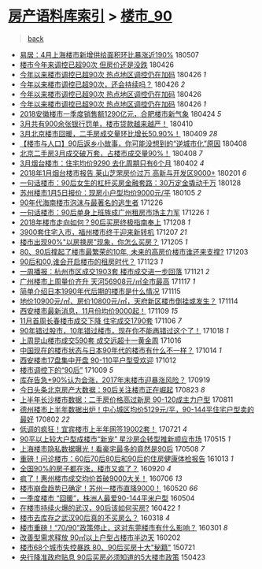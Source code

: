 [房产语料库索引](../../README.md)  > [楼市_90](楼市_90.md)
====
> [back](../README.md)

- [易居：4月上海楼市新增供给面积环比暴涨近190%](http://jkwz.applinzi.com/ittc/7100453554722702347.html#%E6%98%93%E5%B1%85%EF%BC%9A4%E6%9C%88%E4%B8%8A%E6%B5%B7%E6%A5%BC%E5%B8%82%E6%96%B0%E5%A2%9E%E4%BE%9B%E7%BB%99%E9%9D%A2%E7%A7%AF%E7%8E%AF%E6%AF%94%E6%9A%B4%E6%B6%A8%E8%BF%91190%25) 180507  
- [楼市今年来调控已超90次 但房价还是没跌](http://jkwz.applinzi.com/ittc/7096339579084997643.html#%E6%A5%BC%E5%B8%82%E4%BB%8A%E5%B9%B4%E6%9D%A5%E8%B0%83%E6%8E%A7%E5%B7%B2%E8%B6%8590%E6%AC%A1+%E4%BD%86%E6%88%BF%E4%BB%B7%E8%BF%98%E6%98%AF%E6%B2%A1%E8%B7%8C) 180426  
- [今年以来楼市调控已超90次 热点地区调控仍在加码](http://jkwz.applinzi.com/ittc/7096327198237787147.html#%E4%BB%8A%E5%B9%B4%E4%BB%A5%E6%9D%A5%E6%A5%BC%E5%B8%82%E8%B0%83%E6%8E%A7%E5%B7%B2%E8%B6%8590%E6%AC%A1+%E7%83%AD%E7%82%B9%E5%9C%B0%E5%8C%BA%E8%B0%83%E6%8E%A7%E4%BB%8D%E5%9C%A8%E5%8A%A0%E7%A0%81) 180426 *1* 
- [今年以来楼市调控已超90次，还会持续吗？](http://jkwz.applinzi.com/ittc/7096301305326994449.html#%E4%BB%8A%E5%B9%B4%E4%BB%A5%E6%9D%A5%E6%A5%BC%E5%B8%82%E8%B0%83%E6%8E%A7%E5%B7%B2%E8%B6%8590%E6%AC%A1%EF%BC%8C%E8%BF%98%E4%BC%9A%E6%8C%81%E7%BB%AD%E5%90%97%EF%BC%9F) 180426 *2* 
- [今年以来楼市调控已超90次 热点地区调控仍在加码](http://jkwz.applinzi.com/ittc/7096229727411110918.html#%E4%BB%8A%E5%B9%B4%E4%BB%A5%E6%9D%A5%E6%A5%BC%E5%B8%82%E8%B0%83%E6%8E%A7%E5%B7%B2%E8%B6%8590%E6%AC%A1+%E7%83%AD%E7%82%B9%E5%9C%B0%E5%8C%BA%E8%B0%83%E6%8E%A7%E4%BB%8D%E5%9C%A8%E5%8A%A0%E7%A0%81) 180426  
- [今年以来楼市调控已超90次 热点地区调控仍在加码](http://jkwz.applinzi.com/ittc/7096174334269981703.html#%E4%BB%8A%E5%B9%B4%E4%BB%A5%E6%9D%A5%E6%A5%BC%E5%B8%82%E8%B0%83%E6%8E%A7%E5%B7%B2%E8%B6%8590%E6%AC%A1+%E7%83%AD%E7%82%B9%E5%9C%B0%E5%8C%BA%E8%B0%83%E6%8E%A7%E4%BB%8D%E5%9C%A8%E5%8A%A0%E7%A0%81) 180426 *1* 
- [2018安徽楼市一季度销售额1290亿元，合肥楼市新气象](http://jkwz.applinzi.com/ittc/7095584630474540043.html#2018%E5%AE%89%E5%BE%BD%E6%A5%BC%E5%B8%82%E4%B8%80%E5%AD%A3%E5%BA%A6%E9%94%80%E5%94%AE%E9%A2%9D1290%E4%BA%BF%E5%85%83%EF%BC%8C%E5%90%88%E8%82%A5%E6%A5%BC%E5%B8%82%E6%96%B0%E6%B0%94%E8%B1%A1) 180424 *5* 
- [3月共有900余张银行罚单，楼市贷款越来越严！](http://jkwz.applinzi.com/ittc/7090401816644944902.html#3%E6%9C%88%E5%85%B1%E6%9C%89900%E4%BD%99%E5%BC%A0%E9%93%B6%E8%A1%8C%E7%BD%9A%E5%8D%95%EF%BC%8C%E6%A5%BC%E5%B8%82%E8%B4%B7%E6%AC%BE%E8%B6%8A%E6%9D%A5%E8%B6%8A%E4%B8%A5%EF%BC%81) 180410  
- [3月北京楼市回暖，二手房成交量环比增长50.90%！](http://jkwz.applinzi.com/ittc/7089903581924951051.html#3%E6%9C%88%E5%8C%97%E4%BA%AC%E6%A5%BC%E5%B8%82%E5%9B%9E%E6%9A%96%EF%BC%8C%E4%BA%8C%E6%89%8B%E6%88%BF%E6%88%90%E4%BA%A4%E9%87%8F%E7%8E%AF%E6%AF%94%E5%A2%9E%E9%95%BF50.90%25%EF%BC%81) 180409 *28* 
- [【楼市与人口】90后返乡小故事，你可能没想到的“逆城市化”原因](http://jkwz.applinzi.com/ittc/7089712428395004935.html#%E3%80%90%E6%A5%BC%E5%B8%82%E4%B8%8E%E4%BA%BA%E5%8F%A3%E3%80%9190%E5%90%8E%E8%BF%94%E4%B9%A1%E5%B0%8F%E6%95%85%E4%BA%8B%EF%BC%8C%E4%BD%A0%E5%8F%AF%E8%83%BD%E6%B2%A1%E6%83%B3%E5%88%B0%E7%9A%84%E2%80%9C%E9%80%86%E5%9F%8E%E5%B8%82%E5%8C%96%E2%80%9D%E5%8E%9F%E5%9B%A0) 180408  
- [北京二手房3月成交破万套，占楼市成交量90%！](http://jkwz.applinzi.com/ittc/7089630344305443847.html#%E5%8C%97%E4%BA%AC%E4%BA%8C%E6%89%8B%E6%88%BF3%E6%9C%88%E6%88%90%E4%BA%A4%E7%A0%B4%E4%B8%87%E5%A5%97%EF%BC%8C%E5%8D%A0%E6%A5%BC%E5%B8%82%E6%88%90%E4%BA%A4%E9%87%8F90%25%EF%BC%81) 180408 *7* 
- [3月烟台楼市：住宅均价9290 去化周期只有6个月](http://jkwz.applinzi.com/ittc/7087397646203618311.html#3%E6%9C%88%E7%83%9F%E5%8F%B0%E6%A5%BC%E5%B8%82%EF%BC%9A%E4%BD%8F%E5%AE%85%E5%9D%87%E4%BB%B79290+%E5%8E%BB%E5%8C%96%E5%91%A8%E6%9C%9F%E5%8F%AA%E6%9C%896%E4%B8%AA%E6%9C%88) 180402 *4* 
- [2018年1月烟台楼市报告 莱山芝罘房价过万 高新与开发区9000+](http://jkwz.applinzi.com/ittc/7065160487858078731.html#2018%E5%B9%B41%E6%9C%88%E7%83%9F%E5%8F%B0%E6%A5%BC%E5%B8%82%E6%8A%A5%E5%91%8A+%E8%8E%B1%E5%B1%B1%E8%8A%9D%E7%BD%98%E6%88%BF%E4%BB%B7%E8%BF%87%E4%B8%87+%E9%AB%98%E6%96%B0%E4%B8%8E%E5%BC%80%E5%8F%91%E5%8C%BA9000%2B) 180201 *6* 
- [一句话楼市：90后女生的杠杆买房金融套路：30万定金撬动千万](http://jkwz.applinzi.com/ittc/7063588731309523975.html#%E4%B8%80%E5%8F%A5%E8%AF%9D%E6%A5%BC%E5%B8%82%EF%BC%9A90%E5%90%8E%E5%A5%B3%E7%94%9F%E7%9A%84%E6%9D%A0%E6%9D%86%E4%B9%B0%E6%88%BF%E9%87%91%E8%9E%8D%E5%A5%97%E8%B7%AF%EF%BC%9A30%E4%B8%87%E5%AE%9A%E9%87%91%E6%92%AC%E5%8A%A8%E5%8D%83%E4%B8%87) 180128  
- [苏州楼市1月5日报价：现房小户型均价9000元/平](http://jkwz.applinzi.com/ittc/7054988928497484817.html#%E8%8B%8F%E5%B7%9E%E6%A5%BC%E5%B8%821%E6%9C%885%E6%97%A5%E6%8A%A5%E4%BB%B7%EF%BC%9A%E7%8E%B0%E6%88%BF%E5%B0%8F%E6%88%B7%E5%9E%8B%E5%9D%87%E4%BB%B79000%E5%85%83%2F%E5%B9%B3) 180105 *2* 
- [90年代海南楼市泡沫与最著名的逃生者](http://jkwz.applinzi.com/ittc/7051435366442075153.html#90%E5%B9%B4%E4%BB%A3%E6%B5%B7%E5%8D%97%E6%A5%BC%E5%B8%82%E6%B3%A1%E6%B2%AB%E4%B8%8E%E6%9C%80%E8%91%97%E5%90%8D%E7%9A%84%E9%80%83%E7%94%9F%E8%80%85) 171226  
- [一句话楼市：90后单身上班族成广州租房市场主力军](http://jkwz.applinzi.com/ittc/7051369663949177872.html#%E4%B8%80%E5%8F%A5%E8%AF%9D%E6%A5%BC%E5%B8%82%EF%BC%9A90%E5%90%8E%E5%8D%95%E8%BA%AB%E4%B8%8A%E7%8F%AD%E6%97%8F%E6%88%90%E5%B9%BF%E5%B7%9E%E7%A7%9F%E6%88%BF%E5%B8%82%E5%9C%BA%E4%B8%BB%E5%8A%9B%E5%86%9B) 171226 *1* 
- [2018年楼市走向如何？90后买房终极指南奉上](http://jkwz.applinzi.com/ittc/7044603202480112657.html#2018%E5%B9%B4%E6%A5%BC%E5%B8%82%E8%B5%B0%E5%90%91%E5%A6%82%E4%BD%95%EF%BC%9F90%E5%90%8E%E4%B9%B0%E6%88%BF%E7%BB%88%E6%9E%81%E6%8C%87%E5%8D%97%E5%A5%89%E4%B8%8A) 171208 *1* 
- [3900套住宅入市，福州楼市终于迎来新转机](http://jkwz.applinzi.com/ittc/7044269116888712209.html#3900%E5%A5%97%E4%BD%8F%E5%AE%85%E5%85%A5%E5%B8%82%EF%BC%8C%E7%A6%8F%E5%B7%9E%E6%A5%BC%E5%B8%82%E7%BB%88%E4%BA%8E%E8%BF%8E%E6%9D%A5%E6%96%B0%E8%BD%AC%E6%9C%BA) 171207 *21* 
- [楼市出现90%&quot;以房换房&quot;现象，你怎么买房？](http://jkwz.applinzi.com/ittc/7043584537026626576.html#%E6%A5%BC%E5%B8%82%E5%87%BA%E7%8E%B090%25%26quot%3B%E4%BB%A5%E6%88%BF%E6%8D%A2%E6%88%BF%26quot%3B%E7%8E%B0%E8%B1%A1%EF%BC%8C%E4%BD%A0%E6%80%8E%E4%B9%88%E4%B9%B0%E6%88%BF%EF%BC%9F) 171205 *1* 
- [80、90后撑起了楼市最繁荣的10年, 未来的高房价楼市谁还来支撑?](http://jkwz.applinzi.com/ittc/7042804310377759761.html#80%E3%80%8190%E5%90%8E%E6%92%91%E8%B5%B7%E4%BA%86%E6%A5%BC%E5%B8%82%E6%9C%80%E7%B9%81%E8%8D%A3%E7%9A%8410%E5%B9%B4%2C+%E6%9C%AA%E6%9D%A5%E7%9A%84%E9%AB%98%E6%88%BF%E4%BB%B7%E6%A5%BC%E5%B8%82%E8%B0%81%E8%BF%98%E6%9D%A5%E6%94%AF%E6%92%91%3F) 171203  
- [90后和00,谁会开启楼市的租房时代？](http://jkwz.applinzi.com/ittc/7039217923544056849.html#90%E5%90%8E%E5%92%8C00%2C%E8%B0%81%E4%BC%9A%E5%BC%80%E5%90%AF%E6%A5%BC%E5%B8%82%E7%9A%84%E7%A7%9F%E6%88%BF%E6%97%B6%E4%BB%A3%EF%BC%9F) 171123 *1* 
- [一周播报：杭州市区成交1903套 楼市成交进一步回落](http://jkwz.applinzi.com/ittc/7038231131038680080.html#%E4%B8%80%E5%91%A8%E6%92%AD%E6%8A%A5%EF%BC%9A%E6%9D%AD%E5%B7%9E%E5%B8%82%E5%8C%BA%E6%88%90%E4%BA%A41903%E5%A5%97+%E6%A5%BC%E5%B8%82%E6%88%90%E4%BA%A4%E8%BF%9B%E4%B8%80%E6%AD%A5%E5%9B%9E%E8%90%BD) 171121 *2* 
- [广州楼市上周量价齐升 天河56908元/㎡全市最高](http://jkwz.applinzi.com/ittc/7036694171132363792.html#%E5%B9%BF%E5%B7%9E%E6%A5%BC%E5%B8%82%E4%B8%8A%E5%91%A8%E9%87%8F%E4%BB%B7%E9%BD%90%E5%8D%87+%E5%A4%A9%E6%B2%B356908%E5%85%83%2F%E3%8E%A1%E5%85%A8%E5%B8%82%E6%9C%80%E9%AB%98) 171117 *1* 
- [简单介绍日本1990年代后期的楼市是什么情况](http://jkwz.applinzi.com/ittc/7036297251775841296.html#%E7%AE%80%E5%8D%95%E4%BB%8B%E7%BB%8D%E6%97%A5%E6%9C%AC1990%E5%B9%B4%E4%BB%A3%E5%90%8E%E6%9C%9F%E7%9A%84%E6%A5%BC%E5%B8%82%E6%98%AF%E4%BB%80%E4%B9%88%E6%83%85%E5%86%B5) 171115  
- [地价10900元/㎡、房价10800元/㎡，天府新区楼市倒挂或发生？](http://jkwz.applinzi.com/ittc/7035852676078765073.html#%E5%9C%B0%E4%BB%B710900%E5%85%83%2F%E3%8E%A1%E3%80%81%E6%88%BF%E4%BB%B710800%E5%85%83%2F%E3%8E%A1%EF%BC%8C%E5%A4%A9%E5%BA%9C%E6%96%B0%E5%8C%BA%E6%A5%BC%E5%B8%82%E5%80%92%E6%8C%82%E6%88%96%E5%8F%91%E7%94%9F%EF%BC%9F) 171114  
- [西安楼市最新消息，11月份均价9000起！](http://jkwz.applinzi.com/ittc/7033900356600333328.html#%E8%A5%BF%E5%AE%89%E6%A5%BC%E5%B8%82%E6%9C%80%E6%96%B0%E6%B6%88%E6%81%AF%EF%BC%8C11%E6%9C%88%E4%BB%BD%E5%9D%87%E4%BB%B79000%E8%B5%B7%EF%BC%81) 171109 *15* 
- [11月首周长春楼市成交下降 住宅成交1790套](http://jkwz.applinzi.com/ittc/7032773519824389137.html#11%E6%9C%88%E9%A6%96%E5%91%A8%E9%95%BF%E6%98%A5%E6%A5%BC%E5%B8%82%E6%88%90%E4%BA%A4%E4%B8%8B%E9%99%8D+%E4%BD%8F%E5%AE%85%E6%88%90%E4%BA%A41790%E5%A5%97) 171106 *7* 
- [90年错过股市，10年错过楼市，现在你不能再错过这个了！](http://jkwz.applinzi.com/ittc/7025740260833756177.html#90%E5%B9%B4%E9%94%99%E8%BF%87%E8%82%A1%E5%B8%82%EF%BC%8C10%E5%B9%B4%E9%94%99%E8%BF%87%E6%A5%BC%E5%B8%82%EF%BC%8C%E7%8E%B0%E5%9C%A8%E4%BD%A0%E4%B8%8D%E8%83%BD%E5%86%8D%E9%94%99%E8%BF%87%E8%BF%99%E4%B8%AA%E4%BA%86%EF%BC%81) 171018 *1* 
- [上周昆山楼市成交590套 成交远超十一黄金周](http://jkwz.applinzi.com/ittc/7024988181290812432.html#%E4%B8%8A%E5%91%A8%E6%98%86%E5%B1%B1%E6%A5%BC%E5%B8%82%E6%88%90%E4%BA%A4590%E5%A5%97+%E6%88%90%E4%BA%A4%E8%BF%9C%E8%B6%85%E5%8D%81%E4%B8%80%E9%BB%84%E9%87%91%E5%91%A8) 171016  
- [中国现在的楼市状态与日本90年代的楼市有什么不一样？](http://jkwz.applinzi.com/ittc/7024257498549322768.html#%E4%B8%AD%E5%9B%BD%E7%8E%B0%E5%9C%A8%E7%9A%84%E6%A5%BC%E5%B8%82%E7%8A%B6%E6%80%81%E4%B8%8E%E6%97%A5%E6%9C%AC90%E5%B9%B4%E4%BB%A3%E7%9A%84%E6%A5%BC%E5%B8%82%E6%9C%89%E4%BB%80%E4%B9%88%E4%B8%8D%E4%B8%80%E6%A0%B7%EF%BC%9F) 171014 *1* 
- [西安楼市17盘集中开盘 90-110平户型受欢迎](http://jkwz.applinzi.com/ittc/7023636057516672016.html#%E8%A5%BF%E5%AE%89%E6%A5%BC%E5%B8%8217%E7%9B%98%E9%9B%86%E4%B8%AD%E5%BC%80%E7%9B%98+90-110%E5%B9%B3%E6%88%B7%E5%9E%8B%E5%8F%97%E6%AC%A2%E8%BF%8E) 171012  
- [楼市调控下的“90后”](http://jkwz.applinzi.com/ittc/7022349147246691344.html#%E6%A5%BC%E5%B8%82%E8%B0%83%E6%8E%A7%E4%B8%8B%E7%9A%84%E2%80%9C90%E5%90%8E%E2%80%9D) 171009 *5* 
- [库存告急+90%认为会涨，2017年末楼市迎暴涨风险？](http://jkwz.applinzi.com/ittc/7014941348401251344.html#%E5%BA%93%E5%AD%98%E5%91%8A%E6%80%A5%2B90%25%E8%AE%A4%E4%B8%BA%E4%BC%9A%E6%B6%A8%EF%BC%8C2017%E5%B9%B4%E6%9C%AB%E6%A5%BC%E5%B8%82%E8%BF%8E%E6%9A%B4%E6%B6%A8%E9%A3%8E%E9%99%A9%EF%BC%9F) 170919  
- [今日头条北京房产大数据：90后关注楼市正在崛起](http://jkwz.applinzi.com/ittc/7005044199995737104.html#%E4%BB%8A%E6%97%A5%E5%A4%B4%E6%9D%A1%E5%8C%97%E4%BA%AC%E6%88%BF%E4%BA%A7%E5%A4%A7%E6%95%B0%E6%8D%AE%EF%BC%9A90%E5%90%8E%E5%85%B3%E6%B3%A8%E6%A5%BC%E5%B8%82%E6%AD%A3%E5%9C%A8%E5%B4%9B%E8%B5%B7) 170823 *8* 
- [上半年长沙楼市数据：二手房价格高过新房 90-120成主力户型](http://jkwz.applinzi.com/ittc/7000477796768678929.html#%E4%B8%8A%E5%8D%8A%E5%B9%B4%E9%95%BF%E6%B2%99%E6%A5%BC%E5%B8%82%E6%95%B0%E6%8D%AE%EF%BC%9A%E4%BA%8C%E6%89%8B%E6%88%BF%E4%BB%B7%E6%A0%BC%E9%AB%98%E8%BF%87%E6%96%B0%E6%88%BF+90-120%E6%88%90%E4%B8%BB%E5%8A%9B%E6%88%B7%E5%9E%8B) 170811  
- [德州楼市上半年数据出炉！中心城区均价5129元/平，90-144平住宅户型卖的最好](http://jkwz.applinzi.com/ittc/6997178489210668048.html#%E5%BE%B7%E5%B7%9E%E6%A5%BC%E5%B8%82%E4%B8%8A%E5%8D%8A%E5%B9%B4%E6%95%B0%E6%8D%AE%E5%87%BA%E7%82%89%EF%BC%81%E4%B8%AD%E5%BF%83%E5%9F%8E%E5%8C%BA%E5%9D%87%E4%BB%B75129%E5%85%83%2F%E5%B9%B3%EF%BC%8C90-144%E5%B9%B3%E4%BD%8F%E5%AE%85%E6%88%B7%E5%9E%8B%E5%8D%96%E7%9A%84%E6%9C%80%E5%A5%BD) 170802 *22* 
- [低调的疯狂！宜宾楼市上半年网签19002套！](http://jkwz.applinzi.com/ittc/6992768851438470160.html#%E4%BD%8E%E8%B0%83%E7%9A%84%E7%96%AF%E7%8B%82%EF%BC%81%E5%AE%9C%E5%AE%BE%E6%A5%BC%E5%B8%82%E4%B8%8A%E5%8D%8A%E5%B9%B4%E7%BD%91%E7%AD%BE19002%E5%A5%97%EF%BC%81) 170721 *4* 
- [90平以上较大户型成楼市“新宠” 星沙房企转型推新顺应市场](http://jkwz.applinzi.com/ittc/6967825344982680581.html#90%E5%B9%B3%E4%BB%A5%E4%B8%8A%E8%BE%83%E5%A4%A7%E6%88%B7%E5%9E%8B%E6%88%90%E6%A5%BC%E5%B8%82%E2%80%9C%E6%96%B0%E5%AE%A0%E2%80%9D+%E6%98%9F%E6%B2%99%E6%88%BF%E4%BC%81%E8%BD%AC%E5%9E%8B%E6%8E%A8%E6%96%B0%E9%A1%BA%E5%BA%94%E5%B8%82%E5%9C%BA) 170515 *1* 
- [上海楼市隐私数据曝光！看豪宅最多的竟然是90后](http://jkwz.applinzi.com/ittc/6965344902404637700.html#%E4%B8%8A%E6%B5%B7%E6%A5%BC%E5%B8%82%E9%9A%90%E7%A7%81%E6%95%B0%E6%8D%AE%E6%9B%9D%E5%85%89%EF%BC%81%E7%9C%8B%E8%B1%AA%E5%AE%85%E6%9C%80%E5%A4%9A%E7%9A%84%E7%AB%9F%E7%84%B6%E6%98%AF90%E5%90%8E) 170508 *7* 
- [重磅！问诊楼市：60后70后80后和90后的住房健康体检报告](http://jkwz.applinzi.com/ittc/6888545042439865348.html#%E9%87%8D%E7%A3%85%EF%BC%81%E9%97%AE%E8%AF%8A%E6%A5%BC%E5%B8%82%EF%BC%9A60%E5%90%8E70%E5%90%8E80%E5%90%8E%E5%92%8C90%E5%90%8E%E7%9A%84%E4%BD%8F%E6%88%BF%E5%81%A5%E5%BA%B7%E4%BD%93%E6%A3%80%E6%8A%A5%E5%91%8A) 161013 *1* 
- [全国90%的房子都在涨，楼市又疯了？](http://jkwz.applinzi.com/ittc/6879983018638312452.html#%E5%85%A8%E5%9B%BD90%25%E7%9A%84%E6%88%BF%E5%AD%90%E9%83%BD%E5%9C%A8%E6%B6%A8%EF%BC%8C%E6%A5%BC%E5%B8%82%E5%8F%88%E7%96%AF%E4%BA%86%EF%BC%9F) 160920 *4* 
- [疯了！惠州楼市成交均价首破9000大关！](http://jkwz.applinzi.com/ittc/6851696891666105349.html#%E7%96%AF%E4%BA%86%EF%BC%81%E6%83%A0%E5%B7%9E%E6%A5%BC%E5%B8%82%E6%88%90%E4%BA%A4%E5%9D%87%E4%BB%B7%E9%A6%96%E7%A0%B49000%E5%A4%A7%E5%85%B3%EF%BC%81) 160706 *13* 
- [楼市崩盘趋势已确定！苏州一楼市直降9000！](http://jkwz.applinzi.com/ittc/6834224267239359493.html#%E6%A5%BC%E5%B8%82%E5%B4%A9%E7%9B%98%E8%B6%8B%E5%8A%BF%E5%B7%B2%E7%A1%AE%E5%AE%9A%EF%BC%81%E8%8B%8F%E5%B7%9E%E4%B8%80%E6%A5%BC%E5%B8%82%E7%9B%B4%E9%99%8D9000%EF%BC%81) 160520 *66* 
- [一季度楼市 “回暖”，株洲人最爱90-144平米户型](http://jkwz.applinzi.com/ittc/6828465367017849860.html#%E4%B8%80%E5%AD%A3%E5%BA%A6%E6%A5%BC%E5%B8%82+%E2%80%9C%E5%9B%9E%E6%9A%96%E2%80%9D%EF%BC%8C%E6%A0%AA%E6%B4%B2%E4%BA%BA%E6%9C%80%E7%88%B190-144%E5%B9%B3%E7%B1%B3%E6%88%B7%E5%9E%8B) 160504  
- [在楼市持续火爆的武汉，90后该如何买房?](http://jkwz.applinzi.com/ittc/6823967251220677637.html#%E5%9C%A8%E6%A5%BC%E5%B8%82%E6%8C%81%E7%BB%AD%E7%81%AB%E7%88%86%E7%9A%84%E6%AD%A6%E6%B1%89%EF%BC%8C90%E5%90%8E%E8%AF%A5%E5%A6%82%E4%BD%95%E4%B9%B0%E6%88%BF%3F) 160422 *1* 
- [楼市去库存之武汉90后真的不买房么？](http://jkwz.applinzi.com/ittc/6810956791634461701.html#%E6%A5%BC%E5%B8%82%E5%8E%BB%E5%BA%93%E5%AD%98%E4%B9%8B%E6%AD%A6%E6%B1%8990%E5%90%8E%E7%9C%9F%E7%9A%84%E4%B8%8D%E4%B9%B0%E6%88%BF%E4%B9%88%EF%BC%9F) 160318 *4* 
- [楼市重磅！“70/90”政策停止，这对东莞楼市有什么影响？](http://jkwz.applinzi.com/ittc/6804762683832271876.html#%E6%A5%BC%E5%B8%82%E9%87%8D%E7%A3%85%EF%BC%81%E2%80%9C70%2F90%E2%80%9D%E6%94%BF%E7%AD%96%E5%81%9C%E6%AD%A2%EF%BC%8C%E8%BF%99%E5%AF%B9%E4%B8%9C%E8%8E%9E%E6%A5%BC%E5%B8%82%E6%9C%89%E4%BB%80%E4%B9%88%E5%BD%B1%E5%93%8D%EF%BC%9F) 160301 *8* 
- [改善型需求释放 90㎡以上户型占楼市半边天](http://jkwz.applinzi.com/ittc/6794260929671857156.html#%E6%94%B9%E5%96%84%E5%9E%8B%E9%9C%80%E6%B1%82%E9%87%8A%E6%94%BE+90%E3%8E%A1%E4%BB%A5%E4%B8%8A%E6%88%B7%E5%9E%8B%E5%8D%A0%E6%A5%BC%E5%B8%82%E5%8D%8A%E8%BE%B9%E5%A4%A9) 160202  
- [楼市68个城市失控暴跌 80、90后买房十大&quot;秘籍&quot;](http://jkwz.applinzi.com/ittc/547650615136753466.html#%E6%A5%BC%E5%B8%8268%E4%B8%AA%E5%9F%8E%E5%B8%82%E5%A4%B1%E6%8E%A7%E6%9A%B4%E8%B7%8C+80%E3%80%8190%E5%90%8E%E4%B9%B0%E6%88%BF%E5%8D%81%E5%A4%A7%26quot%3B%E7%A7%98%E7%B1%8D%26quot%3B) 150721  
- [央行降准政府贴息 90后买房必须知道的5大楼市政策](http://jkwz.applinzi.com/ittc/547650611406217315.html#%E5%A4%AE%E8%A1%8C%E9%99%8D%E5%87%86%E6%94%BF%E5%BA%9C%E8%B4%B4%E6%81%AF+90%E5%90%8E%E4%B9%B0%E6%88%BF%E5%BF%85%E9%A1%BB%E7%9F%A5%E9%81%93%E7%9A%845%E5%A4%A7%E6%A5%BC%E5%B8%82%E6%94%BF%E7%AD%96) 150423  
